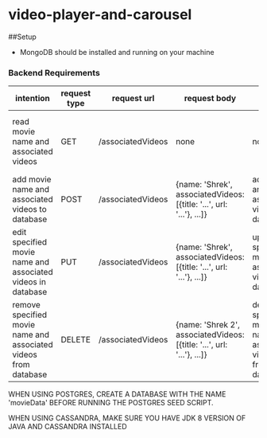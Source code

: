 # video-player-and-carousel

##Setup
- MongoDB should be installed and running on your machine

### Backend Requirements

| intention                                                       | request type | request url       | request body                                                          | side effect                                                     | response body                                                                                                                           |
|-----------------------------------------------------------------|--------------|-------------------|-----------------------------------------------------------------------|-----------------------------------------------------------------|-----------------------------------------------------------------------------------------------------------------------------------------|
| read movie name and associated videos                           | GET          | /associatedVideos | none                                                                  | none                                                            | [{id:1, name:'2001: A Space Odyssey',associatedVideos:[{title: '...',url: '...'},{title: '...',url: '...'},{title: '...',url: '...'}]}] |
| add movie name and associated videos to database                | POST         | /associatedVideos | {name: 'Shrek', associatedVideos:[{title: '...', url: '...'}, ...]}   | add movie and associated videos to database                     | {name: Shrek, associatedVideos:[{title: '...', url: '...'}, ...]}                                                                       |
| edit specified movie name and associated videos in database     | PUT          | /associatedVideos | {name: 'Shrek', associatedVideos:[{title: '...', url: '...'}, ...]}   | update specified movie or associated videos in database         | {name: 'Shrek 2', associatedVideos:[{title: '...', url: '...'}, ...]}                                                                   |
| remove specified movie name and associated videos from database | DELETE       | /associatedVideos | {name: 'Shrek 2', associatedVideos:[{title: '...', url: '...'}, ...]} | delete specified movie name and associated videos from database | {name: 'Shrek 2', associatedVideos:[{title: '...', url: '...'}, ...]}                                                                   |


WHEN USING POSTGRES, CREATE A DATABASE WITH THE NAME 'movieData' BEFORE RUNNING THE POSTGRES SEED SCRIPT.

WHEN USING CASSANDRA, MAKE SURE YOU HAVE JDK 8 VERSION OF JAVA AND CASSANDRA INSTALLED